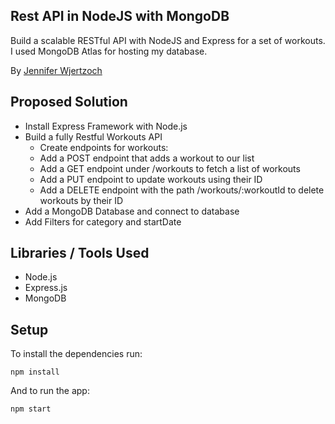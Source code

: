 ## Rest API in NodeJS with MongoDB 

Build a scalable RESTful API with NodeJS and Express for a set of workouts. I used MongoDB Atlas for hosting my database.

By [Jennifer Wjertzoch](mailto:wjertzochjennifer@gmail.com)

## Proposed Solution

- Install Express Framework with Node.js
- Build a fully Restful Workouts API
    - Create endpoints for workouts:
    - Add a POST endpoint that adds a workout to our list
    - Add a GET endpoint under /workouts to fetch a list of workouts
    - Add a PUT endpoint to update workouts using their ID
    - Add a DELETE endpoint with the path /workouts/:workoutId to delete workouts by their ID
- Add a MongoDB Database and connect to database
- Add Filters for category and startDate

## Libraries / Tools Used

- Node.js
- Express.js 
- MongoDB

## Setup

To install the dependencies run:

`npm install`

And to run the app:

`npm start`
